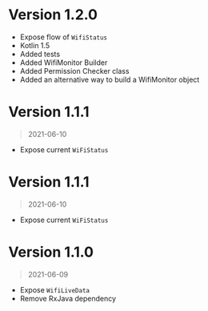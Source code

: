 # Version 1.2.0
- Expose flow of `WifiStatus`
- Kotlin 1.5
- Added tests
- Added WifiMonitor Builder
- Added Permission Checker class
- Added an alternative way to build a WifiMonitor object

# Version 1.1.1
> 2021-06-10
- Expose current `WiFiStatus`

# Version 1.1.1
> 2021-06-10
- Expose current `WiFiStatus`

# Version 1.1.0
> 2021-06-09
- Expose `WifiLiveData`
- Remove RxJava dependency